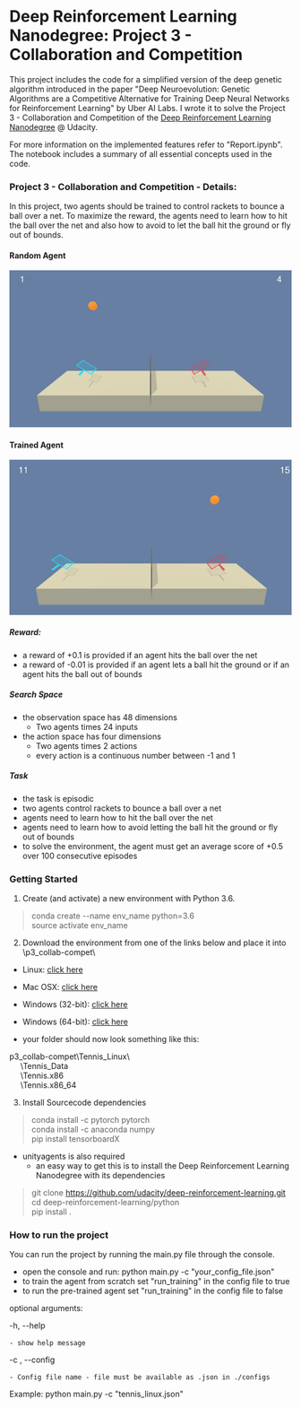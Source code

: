 # Deep Reinforcement Learning Nanodegree: Project 3 - Collaboration and Competition

This project includes the code for a simplified version of the deep genetic algorithm introduced in the paper "Deep Neuroevolution: Genetic Algorithms are a Competitive Alternative for Training Deep Neural Networks for Reinforcement Learning" by Uber AI Labs. I wrote it to solve the Project 3 - Collaboration and Competition of the [Deep Reinforcement Learning Nanodegree](https://www.udacity.com/course/deep-reinforcement-learning-nanodegree--nd893) @ Udacity. 
 
For more information on the implemented features refer to "Report.ipynb". The notebook includes a summary of all essential concepts used in the code.


### Project 3 - Collaboration and Competition - Details:

In this project, two agents should be trained to control rackets to bounce a ball over a net. To maximize the reward, the agents need to learn how to hit the ball over the net and also how to avoid to let the ball hit the ground or fly out of bounds.

[//]: # (Image References)

#### Random Agent

[image1]: https://raw.githubusercontent.com/cpow-89/Deep_Reinforcement_Learning_Nanodegree_Project_3_Collaboration_and_Competition/master/images/untrained_agent.gif?token=AmwnwjlLSB-Io9VjZcw4NbldZTsT0_pDks5b4ecxwA%3D%3D "Random Agent"

![Random Agent][image1]


#### Trained Agent

[image2]: https://raw.githubusercontent.com/cpow-89/Deep_Reinforcement_Learning_Nanodegree_Project_3_Collaboration_and_Competition/master/images/trained_agent.gif?token=AmwnwrvTIWlWKXU-Zj2nPZNWK6bxFFw2ks5b4eb3wA%3D%3D "Trained Agent"
![Trained Agent][image2]

##### Reward:
- a reward of +0.1 is provided if an agent hits the ball over the net
- a reward of -0.01 is provided if an agent lets a ball hit the ground or if an agent hits the ball out of bounds

##### Search Space
- the observation space has 48 dimensions 
     - Two agents times 24 inputs
- the action space has four dimensions
    - Two agents times 2 actions
    - every action is a continuous number between -1 and 1

##### Task
- the task is episodic
- two agents control rackets to bounce a ball over a net
- agents need to learn how to hit the ball over the net 
- agents need to learn how to avoid letting the ball hit the ground or fly out of bounds
- to solve the environment, the agent must get an average score of +0.5 over 100 consecutive episodes
        

### Getting Started

1. Create (and activate) a new environment with Python 3.6.

> conda create --name env_name python=3.6<br>
> source activate env_name

2. Download the environment from one of the links below and place it into \p3_collab-compet\

- Linux: [click here](https://s3-us-west-1.amazonaws.com/udacity-drlnd/P3/Tennis/Tennis_Linux.zip)
- Mac OSX: [click here](https://s3-us-west-1.amazonaws.com/udacity-drlnd/P3/Tennis/Tennis.app.zip)
- Windows (32-bit): [click here](https://s3-us-west-1.amazonaws.com/udacity-drlnd/P3/Tennis/Tennis_Windows_x86.zip)
- Windows (64-bit): [click here](https://s3-us-west-1.amazonaws.com/udacity-drlnd/P3/Tennis/Tennis_Windows_x86_64.zip)
    
    
- your folder should now look something like this:

p3_collab-compet\Tennis_Linux\ <br>
&nbsp;&nbsp;&nbsp;&nbsp; \Tennis_Data  <br>
&nbsp;&nbsp;&nbsp;&nbsp; \Tennis.x86<br>
&nbsp;&nbsp;&nbsp;&nbsp; \Tennis.x86_64<br>

3. Install Sourcecode dependencies

> conda install -c pytorch pytorch <br>
> conda install -c anaconda numpy <br>
> pip install tensorboardX

- unityagents is also required
    - an easy way to get this is to install the Deep Reinforcement Learning Nanodegree with its dependencies
    
> git clone https://github.com/udacity/deep-reinforcement-learning.git<br>
> cd deep-reinforcement-learning/python<br>
> pip install .<br>

### How to run the project

You can run the project by running the main.py file through the console.
- open the console and run: python main.py -c "your_config_file.json" 
- to train the agent from scratch set "run_training" in the config file to true
- to run the pre-trained agent set "run_training" in the config file to false

optional arguments:

-h, --help

    - show help message
    
-c , --config

    - Config file name - file must be available as .json in ./configs
    
Example: python main.py -c "tennis_linux.json" 
